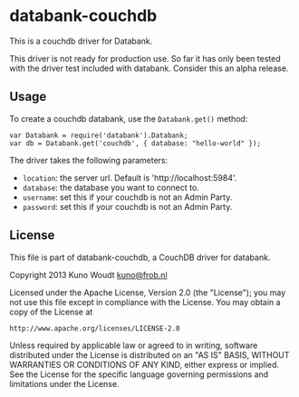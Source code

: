 databank-couchdb
================

This is a couchdb driver for Databank.

This driver is not ready for production use.  So far it has only been
tested with the driver test included with databank.  Consider this an
alpha release.


Usage
-----

To create a couchdb databank, use the `Databank.get()` method:

    var Databank = require('databank').Databank;
    var db = Databank.get('couchdb', { database: "hello-world" });

The driver takes the following parameters:

* `location`: the server url. Default is 'http://localhost:5984'.
* `database`: the database you want to connect to.
* `username`: set this if your couchdb is not an Admin Party.
* `password`: set this if your couchdb is not an Admin Party.


License
-------

This file is part of databank-couchdb, a CouchDB driver for databank.

Copyright 2013 Kuno Woudt <kuno@frob.nl>

Licensed under the Apache License, Version 2.0 (the "License"); you
may not use this file except in compliance with the License.  You may
obtain a copy of the License at

    http://www.apache.org/licenses/LICENSE-2.0

Unless required by applicable law or agreed to in writing, software
distributed under the License is distributed on an "AS IS" BASIS,
WITHOUT WARRANTIES OR CONDITIONS OF ANY KIND, either express or
implied.  See the License for the specific language governing
permissions and limitations under the License.

